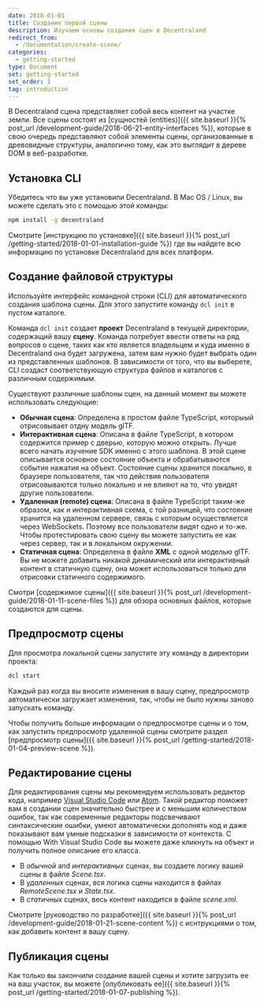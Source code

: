 ```yaml
---
date: 2018-01-01
title: Создание первой сцены
description: Изучаем основы создания сцен в Decentraland
redirect_from:
  - /documentation/create-scene/
categories:
  - getting-started
type: Document
set: getting-started
set_order: 1
tag: introduction
---
```


В Decentraland сцена представляет собой весь контент на участке земли. Все сцены состоят из [сущностей (entities)]({{ site.baseurl }}{% post_url /development-guide/2018-06-21-entity-interfaces %}), которые в свою очередь представляют собой элементы сцены, организованные в древовидные структуры, аналогично тому, как это выглядит в дереве DOM в веб-разработке.

## Установка CLI

Убедитесь что вы уже установили Decentraland. В Mac OS / Linux, вы можете сделать это с помощью этой команды:

```bash
npm install -g decentraland
```

Смотрите [инструкцию по установке]({{ site.baseurl }}{% post_url /getting-started/2018-01-01-installation-guide %}) где вы найдете всю информацию по установке Decentraland для всех платформ.

## Создание файловой структуры

Используйте интерфейс командной строки (CLI) для автоматического создания шаблона сцены. Для этого запустите команду `dcl init` в пустом каталоге.

Команда `dcl init` создает **проект** Decentraland в текущей директории, содержащий вашу **сцену**. Команда потребует ввести ответы на ряд вопросов о сцене, таких как кто является владельцем и куда именно в Decentraland она будет загружена, затем вам нужно будет выбрать один из представленных шаблонов. В зависимости от того, что вы выберете, CLI создаст соответствующую структура файлов и каталогов с различным содержимым.

Существуют различные шаблоны сцен, на данный момент вы можете использовать следующие:

- **Обычная сцена**: Определена в простом файле TypeScript, которыый отрисовывает отдну модель glTF.
- **Интерактивная сцена**: Описана в файле TypeScript, в котором содержится пример с дверью, которую можно открыть. Лучше всего начать изучение SDK именно с этого шаблона. В этой сцене описывается основное состояние объекта и обрабатываются события нажатия на объект. Состояние сцены хранится локально, в браузере пользователя, так что действия пользователя отрисовываются только локально и не влияют на то, что увидят другие пользователи.
- **Удаленная (remote) сцена**: Описана в файле TypeScript таким-же образом, как и интерактивная схема, с той разницей, что состояние хранится на удаленном сервере, связь с которым осуществляется через WebSockets. Поэтому все пользователи видят одно и то-же. Чтобы протестировать свою сцену вы можете запустить ее как через сервер, так и в локальном окружении.
- **Статичная сцена**: Определена в файле **XML** с одной моделью glTF. Вы не можете добавить никакой динамический или интерактивный контент в статичную сцену, она может использоваться только для отрисовки статичного содержимого.

Смотри [содержимое сцены]({{ site.baseurl }}{% post_url /development-guide/2018-01-11-scene-files %}) для обзора основных файлов, которые создаются для сцены.

## Предпросмотр сцены

Для просмотра локальной сцены запустите эту команду в директории проекта:

```bash
dcl start
```

Каждый раз когда вы вносите изменения в вашу сцену, предпросмотр автоматически загружает изменения, так, чтобы не было нужны заново запускать команду.

Чтобы получить больше информации о предпросмотре сцены и о том, как запустить предпросмотр удаленной сцены смотрите раздел [предпросмотр сцены]({{ site.baseurl }}{% post_url /getting-started/2018-01-04-preview-scene %}).

## Редактирование сцены

Для редактирования сцены мы рекомендуем использовать редактор кода, например [Visual Studio Code](https://code.visualstudio.com/) или [Atom](https://atom.io/). Такой редактор поможет вам в создании сцен значительно быстрее и с меньшим количеством ошибок, так как современные редакторы подсвечивают синтаксические ошибки, умеют автоматически дополнять код и даже показывают вам умные подсказки в зависимости от контекста. С помощью With Visual Studio Code вы можете даже кликнуть на объект и получить полное описание его класса.

- В _обычной_ and _интерактивных_ сценах, вы создаете логику вашей сцены в файле _Scene.tsx_.
- В _удаленных_ сценах, вся логика сцены находится в файлах _RemoteScene.tsx_ и _State.tsx_.
- В _статичных_ сценах, весь контент находится в файле _scene.xml_.

Смотрите [руководство по разработке]({{ site.baseurl }}{% post_url /development-guide/2018-01-21-scene-content %}) с иснтрукциями о том, как добавить контент в вашу сцену.

## Публикация сцены

Как только вы закончили создание вашей сцены и хотите загрузить ее на ваш участок, вы можете [опубликовать ее]({{ site.baseurl }}{% post_url /getting-started/2018-01-07-publishing %}).
